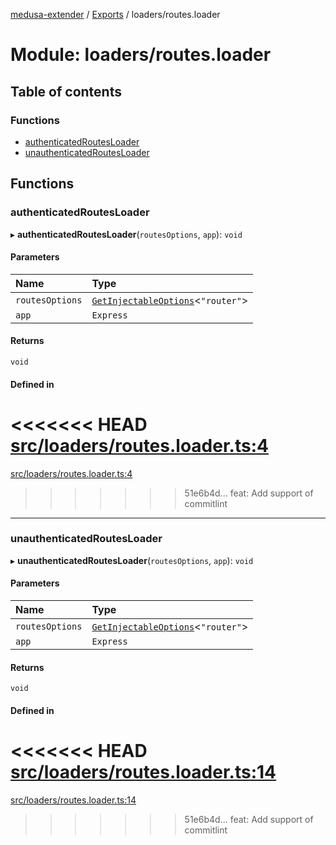 [medusa-extender](../README.md) / [Exports](../modules.md) / loaders/routes.loader

# Module: loaders/routes.loader

## Table of contents

### Functions

- [authenticatedRoutesLoader](loaders_routes_loader.md#authenticatedroutesloader)
- [unauthenticatedRoutesLoader](loaders_routes_loader.md#unauthenticatedroutesloader)

## Functions

### authenticatedRoutesLoader

▸ **authenticatedRoutesLoader**(`routesOptions`, `app`): `void`

#### Parameters

| Name | Type |
| :------ | :------ |
| `routesOptions` | [`GetInjectableOptions`](types.md#getinjectableoptions)<``"router"``\> |
| `app` | `Express` |

#### Returns

`void`

#### Defined in

<<<<<<< HEAD
[src/loaders/routes.loader.ts:4](https://github.com/adrien2p/medusa-extender/blob/6bd2587/src/loaders/routes.loader.ts#L4)
=======
[src/loaders/routes.loader.ts:4](https://github.com/adrien2p/medusa-extender/blob/be0642a/src/loaders/routes.loader.ts#L4)
>>>>>>> 51e6b4d... feat: Add support of commitlint

___

### unauthenticatedRoutesLoader

▸ **unauthenticatedRoutesLoader**(`routesOptions`, `app`): `void`

#### Parameters

| Name | Type |
| :------ | :------ |
| `routesOptions` | [`GetInjectableOptions`](types.md#getinjectableoptions)<``"router"``\> |
| `app` | `Express` |

#### Returns

`void`

#### Defined in

<<<<<<< HEAD
[src/loaders/routes.loader.ts:14](https://github.com/adrien2p/medusa-extender/blob/6bd2587/src/loaders/routes.loader.ts#L14)
=======
[src/loaders/routes.loader.ts:14](https://github.com/adrien2p/medusa-extender/blob/be0642a/src/loaders/routes.loader.ts#L14)
>>>>>>> 51e6b4d... feat: Add support of commitlint

